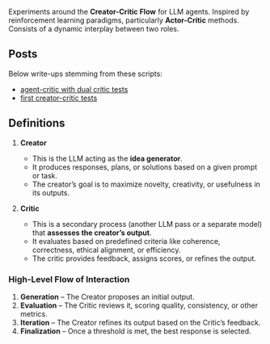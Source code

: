 Experiments around the **Creator-Critic Flow** for LLM agents. Inspired by reinforcement learning paradigms, particularly **Actor-Critic** methods. Consists of a dynamic interplay between two roles.

## Posts

Below write-ups stemming from these scripts:

- [agent-critic with dual critic tests](https://www.kokutech.com/blog/growth/dual-critic-agent-architecture-results)
- [first creator-critic tests](https://www.kokutech.com/blog/growth/creator-critic-agent-architecture-results)

## Definitions

1. **Creator**  
   - This is the LLM acting as the **idea generator**.  
   - It produces responses, plans, or solutions based on a given prompt or task.  
   - The creator’s goal is to maximize novelty, creativity, or usefulness in its outputs.

2. **Critic**  
   - This is a secondary process (another LLM pass or a separate model) that **assesses the creator’s output**.  
   - It evaluates based on predefined criteria like coherence, correctness, ethical alignment, or efficiency.  
   - The critic provides feedback, assigns scores, or refines the output.

### **High-Level Flow of Interaction**
1. **Generation** – The Creator proposes an initial output.  
2. **Evaluation** – The Critic reviews it, scoring quality, consistency, or other metrics.  
3. **Iteration** – The Creator refines its output based on the Critic’s feedback.  
4. **Finalization** – Once a threshold is met, the best response is selected.
